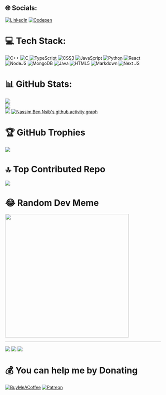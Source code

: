 
## 🌐 Socials:
[![LinkedIn](https://img.shields.io/badge/LinkedIn-%230077B5.svg?logo=linkedin&logoColor=white)](https://linkedin.com/in/nassimbennsib)
[![Codepen](https://img.shields.io/badge/Codepen-000000?style=for-the-badge&logo=codepen&logoColor=white)](https://codepen.io/nassimbennsib) 

# 💻 Tech Stack:
![C++](https://img.shields.io/badge/c++-%2300599C.svg?style=for-the-badge&logo=c%2B%2B&logoColor=white) ![C](https://img.shields.io/badge/c-%2300599C.svg?style=for-the-badge&logo=c&logoColor=white) ![TypeScript](https://img.shields.io/badge/typescript-%23007ACC.svg?style=for-the-badge&logo=typescript&logoColor=white) ![CSS3](https://img.shields.io/badge/css3-%231572B6.svg?style=for-the-badge&logo=css3&logoColor=white) ![JavaScript](https://img.shields.io/badge/javascript-%23323330.svg?style=for-the-badge&logo=javascript&logoColor=%23F7DF1E) ![Python](https://img.shields.io/badge/python-3670A0?style=for-the-badge&logo=python&logoColor=ffdd54) ![React](https://img.shields.io/badge/react-%2320232a.svg?style=for-the-badge&logo=react&logoColor=%2361DAFB) ![NodeJS](https://img.shields.io/badge/node.js-6DA55F?style=for-the-badge&logo=node.js&logoColor=white) ![MongoDB](https://img.shields.io/badge/MongoDB-%234ea94b.svg?style=for-the-badge&logo=mongodb&logoColor=white) ![Java](https://img.shields.io/badge/java-%23ED8B00.svg?style=for-the-badge&logo=java&logoColor=white) ![HTML5](https://img.shields.io/badge/html5-%23E34F26.svg?style=for-the-badge&logo=html5&logoColor=white) ![Markdown](https://img.shields.io/badge/markdown-%23000000.svg?style=for-the-badge&logo=markdown&logoColor=white) ![Next JS](https://img.shields.io/badge/Next-black?style=for-the-badge&logo=next.js&logoColor=white)
# 📊 GitHub Stats:
![](https://github-readme-stats.vercel.app/api?username=NassimBenNsib&theme=synthwave&hide_border=false&include_all_commits=true&count_private=true)<br/>
![](https://github-readme-streak-stats.herokuapp.com/?user=NassimBenNsib&theme=synthwave&hide_border=false)<br/>
![](https://github-readme-stats.vercel.app/api/top-langs/?username=NassimBenNsib&theme=synthwave&hide_border=false&include_all_commits=true&count_private=true&layout=compact)
[![Nassim Ben Nsib's github activity graph](https://github-readme-activity-graph.vercel.app/graph?username=NassimBenNsib&theme=rogue)](https://github.com/ashutosh00710/github-readme-activity-graph)

# 🏆 GitHub Trophies
![](https://github-profile-trophy.vercel.app/?username=NassimBenNsib&theme=radical&no-frame=false&no-bg=false&margin-w=4)

# 🔝 Top Contributed Repo
![](https://github-contributor-stats.vercel.app/api?username=NassimBenNsib&limit=5&theme=dark&combine_all_yearly_contributions=true)

# 😂 Random Dev Meme
<img src='https://randommeme-five.vercel.app/' style="height: 400px;"/>

---
[![](https://visitcount.itsvg.in/api?id=NassimBenNsib&icon=0&color=2)](https://visitcount.itsvg.in)
[![](https://visitcount.itsvg.in/api?id=NassimBenNsib&icon=0&color=2)](https://visitcount.itsvg.in)
[![](https://visitcount.itsvg.in/api?id=NassimBenNsib&icon=0&color=2)](https://visitcount.itsvg.in)

# 💰 You can help me by Donating
  [![BuyMeACoffee](https://img.shields.io/badge/Buy%20Me%20a%20Coffee-ffdd00?style=for-the-badge&logo=buy-me-a-coffee&logoColor=black)](https://buymeacoffee.com/nassimbennnsib) [![Patreon](https://img.shields.io/badge/Patreon-F96854?style=for-the-badge&logo=patreon&logoColor=white)](https://patreon.com/NassimBenNsib) 

  
<!-- Proudly created with GPRM ( https://gprm.itsvg.in ) -->
